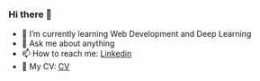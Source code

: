 ### Hi there 👋


- 🌱 I’m currently learning Web Development and Deep Learning
- 💬 Ask me about anything
- 📫 How to reach me: [Linkedin](https://www.linkedin.com/in/ramez-nabil-59a6ba191/)
- 📄 My CV: [CV](https://github.com/RamezNabil/RamezNabil/files/7109559/CV.pdf)

